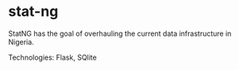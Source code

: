 # stat-ng

StatNG has the goal of overhauling the current data infrastructure in Nigeria.

Technologies: Flask, SQlite

